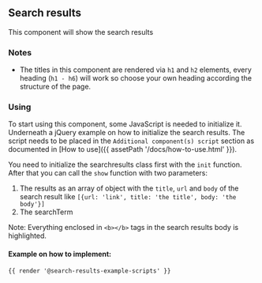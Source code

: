 ## Search results

This component will show the search results

### Notes

- The titles in this component are rendered via `h1` and `h2` elements, every heading (`h1 - h6`) will work so choose your own heading according the structure of the page.

### Using

To start using this component, some JavaScript is needed to initialize it.<br>
Underneath a jQuery example on how to initialize the search results.
The script needs to be placed in the `Additional component(s) script` section as documented in [How to use]({{ assetPath '/docs/how-to-use.html' }}).

You need to initialize the searchresults class first with the `init` function. After that you can call the `show` function with two parameters:
1. The results as an array of object with the `title`, `url` and `body` of the search result like `[{url: 'link', title: 'the title', body: 'the body'}]`
2. The searchTerm

Note: Everything enclosed in `<b></b>` tags in the search results body is highlighted.

#### Example on how to implement:
```html
{{ render '@search-results-example-scripts' }}
```
